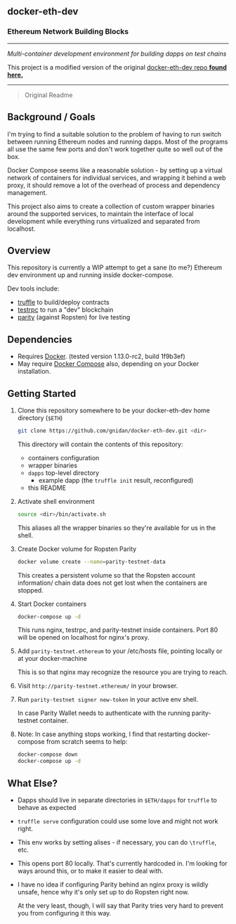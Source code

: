 ## docker-eth-dev
### Ethereum Network Building Blocks
---
*Multi-container development environment for building dapps on test chains*

This project is a modified version of the original [docker-eth-dev repo **found here.**]("https://github.com/gnidan/docker-eth-dev")

---
> Original Readme
## Background / Goals

I'm trying to find a suitable solution to the problem of having to run switch
between running Ethereum nodes and running dapps. Most of the programs all use
the same few ports and don't work together quite so well out of the box.

Docker Compose seems like a reasonable solution - by setting up a virtual
network of containers for individual services, and wrapping it behind a web
proxy, it should remove a lot of the overhead of process and dependency
management.

This project also aims to create a collection of custom wrapper binaries around
the supported services, to maintain the interface of local development while
everything runs virtualized and separated from localhost.


## Overview

This repository is currently a WIP attempt to get a sane (to me?) Ethereum dev
environment up and running inside docker-compose.

Dev tools include:
 - [truffle](https://github.com/ConsenSys/truffle) to build/deploy contracts
 - [testrpc](https://github.com/ethereumjs/testrpc) to run a "dev" blockchain
 - [parity](https://ethcore.io/parity.html) (against Ropsten) for live testing


## Dependencies

 - Requires [Docker](https://www.docker.com/).
   (tested version 1.13.0-rc2, build 1f9b3ef)
 - May require [Docker Compose](https://docs.docker.com/compose/install/)
   also, depending on your Docker installation.


## Getting Started


1. Clone this repository somewhere to be your docker-eth-dev home directory (`$ETH`)
   ```sh
   git clone https://github.com/gnidan/docker-eth-dev.git <dir>
   ```
   This directory will contain the contents of this repository:
    - containers configuration
    - wrapper binaries
    - `dapps` top-level directory
        - example dapp (the `truffle init` result, reconfigured)
    - this README

1. Activate shell environment
   ```sh
   source <dir>/bin/activate.sh
   ```
   This aliases all the wrapper binaries so they're available for us in the
   shell.

1. Create Docker volume for Ropsten Parity
   ```sh
   docker volume create --name=parity-testnet-data
   ```
   This creates a persistent volume so that the Ropsten account information/
   chain data does not get lost when the containers are stopped.

1. Start Docker containers
   ```sh
   docker-compose up -d
   ```
   This runs nginx, testrpc, and parity-testnet inside containers. Port 80
   will be opened on localhost for nginx's proxy.

1. Add `parity-testnet.ethereum` to your /etc/hosts file, pointing locally or
   at your docker-machine

   This is so that nginx may recognize the resource you are trying to reach.

1. Visit `http://parity-testnet.ethereum/` in your browser.

1. Run `parity-testnet signer new-token` in your active env shell.

   In case Parity Wallet needs to authenticate with the running parity-testnet
   container.

1. Note: In case anything stops working, I find that restarting docker-compose from
   scratch seems to help:
   ```sh
   docker-compose down
   docker-compose up -d
   ```


## What Else?

- Dapps should live in separate directories in `$ETH/dapps` for `truffle` to
  behave as expected

- `truffle serve` configuration could use some love and might not work right.

- This env works by setting alises - if necessary, you can do `\truffle`, etc.

- This opens port 80 locally. That's currently hardcoded in. I'm looking for
  ways around this, or to make it easier to deal with.

- I have no idea if configuring Parity behind an nginx proxy is wildly unsafe,
  hence why it's only set up to do Ropsten right now.

  At the very least, though, I will say that Parity tries very hard to prevent
  you from configuring it this way.

